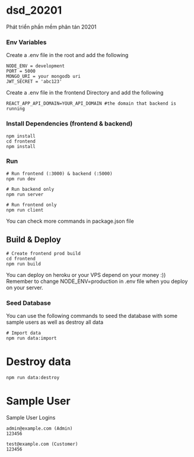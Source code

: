 

# dsd_20201
Phát triển phần mềm phân tán 20201

### Env Variables

Create a .env file in the root and add the following

```
NODE_ENV = development
PORT = 5000
MONGO_URI = your mongodb uri
JWT_SECRET = 'abc123'
```
Create a .env file in the frontend Directory and  add the following 

```
REACT_APP_API_DOMAIN=YOUR_API_DOMAIN #the domain that backend is running 

```
### Install Dependencies (frontend & backend)
```
npm install
cd frontend
npm install
```

### Run

```
# Run frontend (:3000) & backend (:5000)
npm run dev

# Run backend only
npm run server

# Run frontend only
npm run client
```
You can check more commands in package.json file
## Build & Deploy

```
# Create frontend prod build
cd frontend
npm run build
```

You can deploy on heroku or your VPS depend on your money :))
Remember to change NODE_ENV=production in .env file when you deploy on your server.

### Seed Database

You can use the following commands to seed the database with some sample users as well as destroy all data

```
# Import data
npm run data:import
```
# Destroy data
```
npm run data:destroy
```
# Sample User 
Sample User Logins
```
admin@example.com (Admin)
123456

test@example.com (Customer)
123456
```